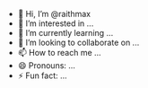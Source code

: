 - 👋 Hi, I’m @raithmax
- 👀 I’m interested in ...
- 🌱 I’m currently learning ...
- 💞️ I’m looking to collaborate on ...
- 📫 How to reach me ...
- 😄 Pronouns: ...
- ⚡ Fun fact: ...

<!---
raithmax/raithmax is a ✨ special ✨ repository because its `README.md` (this file) appears on your GitHub profile.
You can click the Preview link to take a look at your changes.
--->
